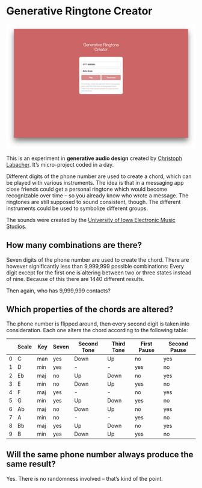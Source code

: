 # Generative Ringtone Creator

![](screenshot1.png)

This is an experiment in **generative audio design** created by [Christoph Labacher](http://www.christophlabacher.com). It’s micro-project coded in a day.

Different digits of the phone number are used to create a chord, which can be played with various instruments. The idea is that in a messaging app close friends could get a personal ringtone which would become recognizable over time – so you already know who wrote a message. The ringtones are still supposed to sound consistent, though. The different instruments could be used to symbolize different groups.

The sounds were created by the [University of Iowa Electronic Music Studios](http://theremin.music.uiowa.edu/index.html).

## How many combinations are there?
Seven digits of the phone number are used to create the chord. There are however significantly less than 9,999,999 possible combinations: Every digit except for the first one is altering between two or three states instead of nine. Because of this there are 1440 different results.

Then again, who has 9,999,999 contacts?

## Which properties of the chords are altered?

The phone number is flipped around, then every second digit is taken into consideration. Each one alters the chord according to the following table:

|  | Scale | Key | Seven | Second Tone | Third Tone | First Pause | Second Pause |
| ------ | ------ | ------ | ------ | ------ | ------ | ------ | ------ |
| 0 | C | man | yes | Down | Up | no | yes |
| 1 | D | min | yes | - | - | yes | no |
| 2 | Eb | maj | no | Up | Down | no | yes |
| 3 | E | min | no | Down | Up | yes | no |
| 4 | F | maj | yes | - | - | no | yes |
| 5 | G | min | yes | Up | Down | yes | no |
| 6 | Ab | maj | no | Down | Up | no | yes |
| 7 | A | min | no | - | - | yes | no |
| 8 | Bb | maj | yes | Up | Down | no | yes |
| 9 | B | min | yes | Down | Up | yes | no |

## Will the same phone number always produce the same result?
Yes. There is no randomness involved – that’s kind of the point.
